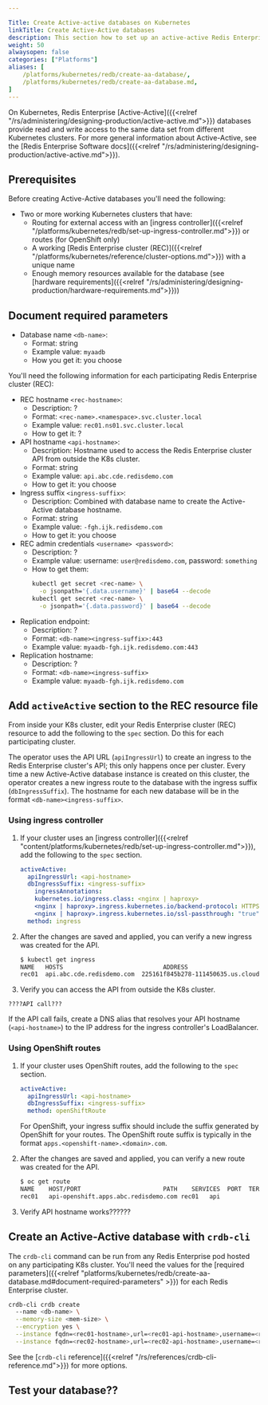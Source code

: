 ```yaml
---

Title: Create Active-active databases on Kubernetes
linkTitle: Create Active-Active databases
description: This section how to set up an active-active Redis Enterprise database on Kubernetes using the Redis Enterprise Software operator.  
weight: 50
alwaysopen: false
categories: ["Platforms"]
aliases: [ 
    /platforms/kubernetes/redb/create-aa-database/,
    /platforms/kubernetes/redb/create-aa-database.md,
]
---
```

On Kubernetes, Redis Enterprise [Active-Active]({{<relref "/rs/administering/designing-production/active-active.md">}}) databases provide read and write access to the same data set from different Kubernetes clusters. For more general information about Active-Active, see the [Redis Enterprise Software docs]({{<relref "/rs/administering/designing-production/active-active.md">}}).

## Prerequisites

Before creating Active-Active databases you'll need the following:

- Two or more working Kubernetes clusters that have:
  - Routing for external access with an [ingress controller]({{<relref "/platforms/kubernetes/redb/set-up-ingress-controller.md">}}) or routes (for OpenShift only)
  - A working [Redis Enterprise cluster (REC)]({{<relref "/platforms/kubernetes/reference/cluster-options.md">}}) with a unique name
  - Enough memory resources available for the database (see [hardware requirements]({{<relref "/rs/administering/designing-production/hardware-requirements.md">}}))

## Document required parameters

- Database name `<db-name>`:
  - Format: string
  - Example value: `myaadb`
  - How you get it: you choose

You'll need the following information for each participating Redis Enterprise cluster (REC):

- REC hostname `<rec-hostname>`:
  - Description: ?
  - Format: `<rec-name>.<namespace>.svc.cluster.local`
  - Example value: `rec01.ns01.svc.cluster.local`
  - How to get it: ?
- API hostname `<api-hostname>`:
  - Description: Hostname used to access the Redis Enterprise cluster API from outside the K8s cluster.
  - Format: string
  - Example value: `api.abc.cde.redisdemo.com`
  - How to get it: you choose
- Ingress suffix `<ingress-suffix>`:
  - Description: Combined with database name to create the Active-Active database hostname.
  - Format: string
  - Example value: `-fgh.ijk.redisdemo.com`
  - How to get it: you choose
- REC admin credentials `<username> <password>`:
  - Description: ?
  - Example value: username: `user@redisdemo.com`, password: `something`
  - How to get them:
    ```bash
    kubectl get secret <rec-name> \
      -o jsonpath='{.data.username}' | base64 --decode
    kubectl get secret <rec-name> \
      -o jsonpath='{.data.password}' | base64 --decode
    ```
- Replication endpoint:
  - Description: ?
  - Format: `<db-name><ingress-suffix>:443`
  - Example value: `myaadb-fgh.ijk.redisdemo.com:443`
- Replication hostname:
  - Description: ?
  - Format: `<db-name><ingress-suffix>`
  - Example value: `myaadb-fgh.ijk.redisdemo.com`

## Add `activeActive` section to the REC resource file

From inside your K8s cluster, edit your Redis Enterprise cluster (REC) resource to add the following to the `spec` section. Do this for each participating cluster.

 The operator uses the API URL (`apiIngressUrl`) to create an ingress to the Redis Enterprise cluster's API; this only happens once per cluster. Every time a new Active-Active database instance is created on this cluster, the operator creates a new ingress route to the database with the ingress suffix (`dbIngressSuffix`). The hostname for each new database will be in the format `<db-name><ingress-suffix>`.

### Using ingress controller

1. If your cluster uses an [ingress controller]({{<relref "content/platforms/kubernetes/redb/set-up-ingress-controller.md">}}), add the following to the `spec` section.

    ```yaml
    activeActive:
      apiIngressUrl: <api-hostname>
      dbIngressSuffix: <ingress-suffix>
        ingressAnnotations:
        kubernetes.io/ingress.class: <nginx | haproxy>
        <nginx | haproxy>.ingress.kubernetes.io/backend-protocol: HTTPS
        <nginx | haproxy>.ingress.kubernetes.io/ssl-passthrough: "true"  
      method: ingress
    ```

1. After the changes are saved and applied, you can verify a new ingress was created for the API.

    ```bash
    $ kubectl get ingress
    NAME   HOSTS                            ADDRESS                                 PORTS   AGE
    rec01  api.abc.cde.redisdemo.com  225161f845b278-111450635.us.cloud.com   80      24h
    ```

1. Verify you can access the API from outside the K8s cluster. 

```
????API call???
```

<see comments> If the API call fails, create a DNS alias that resolves your API hostname (`<api-hostname>`) to the IP address for the ingress controller's LoadBalancer.

### Using OpenShift routes

1. If your cluster uses OpenShift routes, add the following to the `spec` section.

      ```yaml
      activeActive:
        apiIngressUrl: <api-hostname>
        dbIngressSuffix: <ingress-suffix>
        method: openShiftRoute
      ```

    For OpenShift, your ingress suffix should include the suffix generated by OpenShift for your routes. The OpenShift route suffix is typically in the format `apps.<openshift-name>.<domain>.com`.

1. After the changes are saved and applied, you can verify a new route was created for the API.

    ```bash
    $ oc get route
    NAME    HOST/PORT                       PATH    SERVICES  PORT  TERMINATION   WILDCARD
    rec01   api-openshift.apps.abc.redisdemo.com rec01   api             passthrough   None
    ```

1. Verify API hostname works??????

## Create an Active-Active database with `crdb-cli`

The `crdb-cli` command can be run from any Redis Enterprise pod hosted on any participating K8s cluster. You'll need the values for the [required parameters]({{<relref "platforms/kubernetes/redb/create-aa-database.md#document-required-parameters" >}}) for each Redis Enterprise cluster.

```bash
crdb-cli crdb create 
  --name <db-name> \
  --memory-size <mem-size> \
  --encryption yes \
  --instance fqdn=<rec01-hostname>,url=<rec01-api-hostname>,username=<rec01-username>,password=<rec01-password>,replication_endpoint=<rec01-replication-endpoint>,replication_tls-sni=<rec01-replication-hostname> \
  --instance fqdn=<rec02-hostname>,url=<rec02-api-hostname>,username=<rec02-username>,password=<rec02-password>,replication_endpoint=<rec02-replication-endpoint>,replication_tls-sni=<rec02-replication-hostname>
```

See the [`crdb-cli` reference]({{<relref "/rs/references/crdb-cli-reference.md">}}) for more options.

## Test your database??
